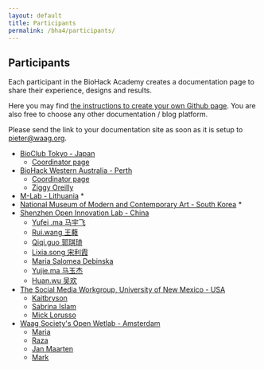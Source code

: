 ```yaml
---
layout: default
title: Participants
permalink: /bha4/participants/
---
```


## Participants

Each participant in the BioHack Academy creates a documentation page to share their experience, designs and results. 

Here you may find [the instructions to create your own Github page](https://github.com/BioHackAcademy/BHA_DocumentationSite). You are also free to choose any other documentation / blog platform. 

Please send the link to your documentation site as soon as it is setup to [pieter@waag.org](mailto:pieter@waag.org). 

* [BioClub Tokyo - Japan](http://www.bioclub.org)
  * [Coordinator page](https://github.com/BioClub/lab/wiki/BHA4)
* [BioHack Western Australia - Perth](http://biohackwa.com)
  * [Coordinator page](https://biohackwa.github.io/projects/)
  * [Ziggy Oreilly](https://ziggy-oreilly.github.io)
* [M-Lab - Lithuania](http://meskenai.lt)
  * 
* [National Museum of Modern and Contemporary Art - South Korea](https://www.mmca.go.kr/eng/)
  * 
* [Shenzhen Open Innovation Lab - China](http://szoil.org/wp/)
  * [Yufei .ma 马宇飞](http://yufei.ma/categories/BioHack-Academy/)
  * [Rui.wang 王蕤](https://wangruiweiwei.gitbooks.io/biohacker-practise/content/)
  * [Qiqi.guo 郭琪琦](https://guoqiqi_kitty.gitbooks.io/biohack/content/)
  * [Lixia.song 宋利霞](https://lixiasong.gitbooks.io/my-biohack/content/)
  * [Maria Salomea Debinska](https://github.com/devilgirlfrommars/biohacking-academy-2017)
  * [Yujie.ma 马玉杰](https://mayujie.gitbooks.io/gitbook/content/)
  * [Huan.wu 吴欢](https://joycewu.gitbooks.io/bha-week1-sterilehood/content/)
* [The Social Media Workgroup, University of New Mexico - USA](http://www.thesocialmediaworkgroup.com)
  * [Kaitbryson](https://github.com/Kaitbryson)
  * [Sabrina Islam](http://www.github.com/sabislam)
  * [Mick Lorusso](https://micro-macro-lorusso.github.io)
* [Waag Society's Open Wetlab - Amsterdam](https://www.waag.org/nl/event/biohack-academy-4)
  * [Maria](https://github.com/mariap3636)
  * [Raza](https://r4za.github.io/BiohackAcademy2017/)
  * [Jan Maarten](https://github.com/J4n-M44rt3n/J4n-M44rt3n_github.io/blob/master/_posts/2017-02-26-J4n-M44rt3n's-projects.md)
  * [Mark](http://markbuitenwerf.com/bh4.html)